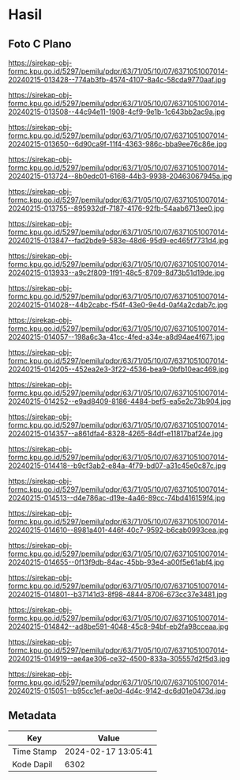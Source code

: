 # Hasil

## Foto C Plano

https://sirekap-obj-formc.kpu.go.id/5297/pemilu/pdpr/63/71/05/10/07/6371051007014-20240215-013428--774ab3fb-4574-4107-8a4c-58cda9770aaf.jpg

https://sirekap-obj-formc.kpu.go.id/5297/pemilu/pdpr/63/71/05/10/07/6371051007014-20240215-013508--44c94e11-1908-4cf9-9e1b-1c643bb2ac9a.jpg

https://sirekap-obj-formc.kpu.go.id/5297/pemilu/pdpr/63/71/05/10/07/6371051007014-20240215-013650--6d90ca9f-11f4-4363-986c-bba9ee76c86e.jpg

https://sirekap-obj-formc.kpu.go.id/5297/pemilu/pdpr/63/71/05/10/07/6371051007014-20240215-013724--8b0edc01-6168-44b3-9938-20463067945a.jpg

https://sirekap-obj-formc.kpu.go.id/5297/pemilu/pdpr/63/71/05/10/07/6371051007014-20240215-013755--895932df-7187-4176-92fb-54aab6713ee0.jpg

https://sirekap-obj-formc.kpu.go.id/5297/pemilu/pdpr/63/71/05/10/07/6371051007014-20240215-013847--fad2bde9-583e-48d6-95d9-ec465f7731d4.jpg

https://sirekap-obj-formc.kpu.go.id/5297/pemilu/pdpr/63/71/05/10/07/6371051007014-20240215-013933--a9c2f809-1f91-48c5-8709-8d73b51d19de.jpg

https://sirekap-obj-formc.kpu.go.id/5297/pemilu/pdpr/63/71/05/10/07/6371051007014-20240215-014028--44b2cabc-f54f-43e0-9e4d-0af4a2cdab7c.jpg

https://sirekap-obj-formc.kpu.go.id/5297/pemilu/pdpr/63/71/05/10/07/6371051007014-20240215-014057--198a6c3a-41cc-4fed-a34e-a8d94ae4f671.jpg

https://sirekap-obj-formc.kpu.go.id/5297/pemilu/pdpr/63/71/05/10/07/6371051007014-20240215-014205--452ea2e3-3f22-4536-bea9-0bfb10eac469.jpg

https://sirekap-obj-formc.kpu.go.id/5297/pemilu/pdpr/63/71/05/10/07/6371051007014-20240215-014252--e9ad8409-8186-4484-bef5-ea5e2c73b904.jpg

https://sirekap-obj-formc.kpu.go.id/5297/pemilu/pdpr/63/71/05/10/07/6371051007014-20240215-014357--a861dfa4-8328-4265-84df-e11817baf24e.jpg

https://sirekap-obj-formc.kpu.go.id/5297/pemilu/pdpr/63/71/05/10/07/6371051007014-20240215-014418--b9cf3ab2-e84a-4f79-bd07-a31c45e0c87c.jpg

https://sirekap-obj-formc.kpu.go.id/5297/pemilu/pdpr/63/71/05/10/07/6371051007014-20240215-014513--d4e786ac-d19e-4a46-89cc-74bd416159f4.jpg

https://sirekap-obj-formc.kpu.go.id/5297/pemilu/pdpr/63/71/05/10/07/6371051007014-20240215-014610--8981a401-446f-40c7-9592-b6cab0993cea.jpg

https://sirekap-obj-formc.kpu.go.id/5297/pemilu/pdpr/63/71/05/10/07/6371051007014-20240215-014655--0f13f9db-84ac-45bb-93e4-a00f5e61abf4.jpg

https://sirekap-obj-formc.kpu.go.id/5297/pemilu/pdpr/63/71/05/10/07/6371051007014-20240215-014801--b37141d3-8f98-4844-8706-673cc37e3481.jpg

https://sirekap-obj-formc.kpu.go.id/5297/pemilu/pdpr/63/71/05/10/07/6371051007014-20240215-014842--ad8be591-4048-45c8-94bf-eb2fa98cceaa.jpg

https://sirekap-obj-formc.kpu.go.id/5297/pemilu/pdpr/63/71/05/10/07/6371051007014-20240215-014919--ae4ae306-ce32-4500-833a-305557d2f5d3.jpg

https://sirekap-obj-formc.kpu.go.id/5297/pemilu/pdpr/63/71/05/10/07/6371051007014-20240215-015051--b95cc1ef-ae0d-4d4c-9142-dc6d01e0473d.jpg


## Metadata

| Key        | Value               |
| ---------- | ------------------- |
| Time Stamp | 2024-02-17 13:05:41 |
| Kode Dapil | 6302                |




